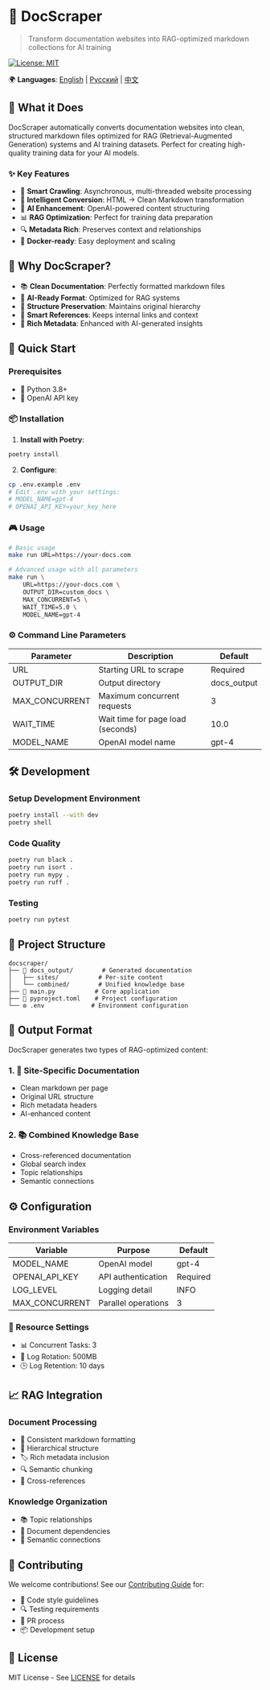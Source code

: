 # 🚀 DocScraper

> Transform documentation websites into RAG-optimized markdown collections for AI training

[![License: MIT](https://img.shields.io/badge/License-MIT-yellow.svg)](https://opensource.org/licenses/MIT)

🌍 **Languages**: [English](README.md) | [Русский](README_ru.md) | [中文](README_zh.md)

## 🎯 What it Does

DocScraper automatically converts documentation websites into clean, structured markdown files optimized for RAG (Retrieval-Augmented Generation) systems and AI training datasets. Perfect for creating high-quality training data for your AI models.

### ✨ Key Features

- 🔄 **Smart Crawling**: Asynchronous, multi-threaded website processing
- 📝 **Intelligent Conversion**: HTML → Clean Markdown transformation
- 🧠 **AI Enhancement**: OpenAI-powered content structuring
- 📊 **RAG Optimization**: Perfect for training data preparation
- 🔍 **Metadata Rich**: Preserves context and relationships
- 🐳 **Docker-ready**: Easy deployment and scaling


## 💫 Why DocScraper?

- 📚 **Clean Documentation**: Perfectly formatted markdown files
- 🤖 **AI-Ready Format**: Optimized for RAG systems
- 🌳 **Structure Preservation**: Maintains original hierarchy
- 🔗 **Smart References**: Keeps internal links and context
- 🎨 **Rich Metadata**: Enhanced with AI-generated insights

## 🚀 Quick Start

### Prerequisites

- 🐍 Python 3.8+
- 🔑 OpenAI API key

### 📦 Installation

1. **Install with Poetry**:
```bash
poetry install
```

2. **Configure**:
```bash
cp .env.example .env
# Edit .env with your settings:
# MODEL_NAME=gpt-4
# OPENAI_API_KEY=your_key_here
```

### 🎮 Usage

```bash
# Basic usage
make run URL=https://your-docs.com

# Advanced usage with all parameters
make run \
	URL=https://your-docs.com \
	OUTPUT_DIR=custom_docs \
	MAX_CONCURRENT=5 \
	WAIT_TIME=5.0 \
	MODEL_NAME=gpt-4
```

### ⚙️ Command Line Parameters

| Parameter | Description | Default |
|-----------|-------------|---------|
| URL | Starting URL to scrape | Required |
| OUTPUT_DIR | Output directory | docs_output |
| MAX_CONCURRENT | Maximum concurrent requests | 3 |
| WAIT_TIME | Wait time for page load (seconds) | 10.0 |
| MODEL_NAME | OpenAI model name | gpt-4 |

## 🛠 Development

### Setup Development Environment
```bash
poetry install --with dev
poetry shell
```

### Code Quality
```bash
poetry run black .
poetry run isort .
poetry run mypy .
poetry run ruff .
```

### Testing
```bash
poetry run pytest
```

## 📁 Project Structure

```plaintext
docscraper/
├── 📂 docs_output/        # Generated documentation
│   ├── sites/           # Per-site content
│   └── combined/        # Unified knowledge base
├── 📝 main.py           # Core application
├── 📄 pyproject.toml    # Project configuration
└── ⚙️ .env             # Environment configuration
```

## 🎨 Output Format

DocScraper generates two types of RAG-optimized content:

### 1. 📑 Site-Specific Documentation
- Clean markdown per page
- Original URL structure
- Rich metadata headers
- AI-enhanced content

### 2. 📚 Combined Knowledge Base
- Cross-referenced documentation
- Global search index
- Topic relationships
- Semantic connections

## ⚙️ Configuration

### Environment Variables
| Variable | Purpose | Default |
|----------|---------|---------|
| MODEL_NAME | OpenAI model | gpt-4 |
| OPENAI_API_KEY | API authentication | Required |
| LOG_LEVEL | Logging detail | INFO |
| MAX_CONCURRENT | Parallel operations | 3 |

### 🔧 Resource Settings
- 📊 Concurrent Tasks: 3
- 📝 Log Rotation: 500MB
- 🕒 Log Retention: 10 days

## 📈 RAG Integration

### Document Processing
- 📝 Consistent markdown formatting
- 🌳 Hierarchical structure
- 🏷️ Rich metadata inclusion
- 🔍 Semantic chunking
- 🔗 Cross-references

### Knowledge Organization
- 📚 Topic relationships
- 🔄 Document dependencies
- 🧩 Semantic connections

## 🤝 Contributing

We welcome contributions! See our [Contributing Guide](docs/CONTRIBUTING.md) for:
- 📝 Code style guidelines
- 🔍 Testing requirements
- 🚀 PR process
- 📦 Development setup

## 📄 License

MIT License - See [LICENSE](LICENSE) for details
